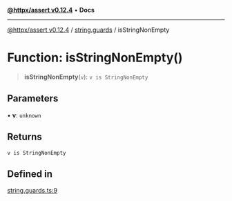 [**@httpx/assert v0.12.4**](../../README.md) • **Docs**

***

[@httpx/assert v0.12.4](../../README.md) / [string.guards](../README.md) / isStringNonEmpty

# Function: isStringNonEmpty()

> **isStringNonEmpty**(`v`): `v is StringNonEmpty`

## Parameters

• **v**: `unknown`

## Returns

`v is StringNonEmpty`

## Defined in

[string.guards.ts:9](https://github.com/belgattitude/httpx/blob/acde85be3548fccd6cc1a311d7f8d4419e2b6ce0/packages/assert/src/string.guards.ts#L9)

